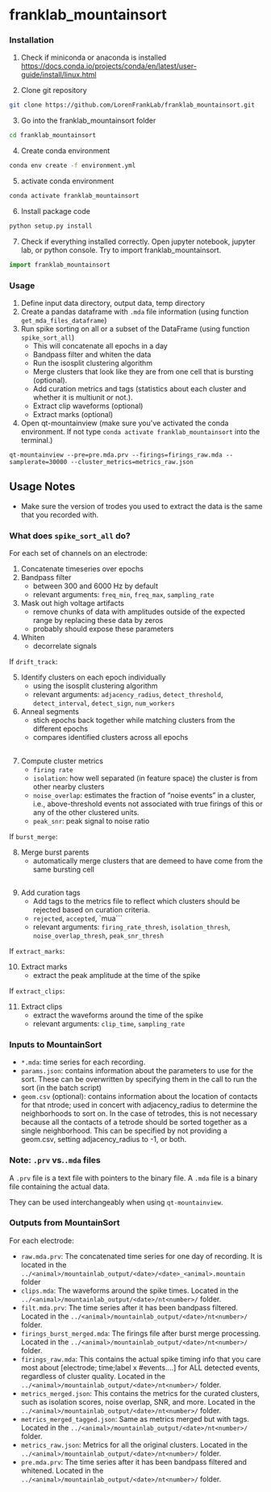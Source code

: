 # franklab_mountainsort

### Installation
1. Check if miniconda or anaconda is installed
https://docs.conda.io/projects/conda/en/latest/user-guide/install/linux.html

2. Clone git repository
```bash
git clone https://github.com/LorenFrankLab/franklab_mountainsort.git
```
3. Go into the franklab_mountainsort folder
```bash
cd franklab_mountainsort
```
4. Create conda environment
```bash
conda env create -f environment.yml
```
5. activate conda environment
```bash
conda activate franklab_mountainsort
```
6. Install package code
```bash
python setup.py install
```
7. Check if everything installed correctly. Open jupyter notebook, jupyter lab, or python console. Try to import franklab_mountainsort.
```python
import franklab_mountainsort
```

### Usage
1. Define input data directory, output data, temp directory
2. Create a pandas dataframe with `.mda` file information (using function `get_mda_files_dataframe`)
3. Run spike sorting on all or a subset of the DataFrame (using function `spike_sort_all`)
   - This will concatenate all epochs in a day
   - Bandpass filter and whiten the data
   - Run the isosplit clustering algorithm
   - Merge clusters that look like they are from one cell that is bursting (optional).
   - Add curation metrics and tags (statistics about each cluster and whether it is multiunit or not.).
   - Extract clip waveforms (optional)
   - Extract marks (optional)
4. Open qt-mountainview (make sure you've activated the conda environment. If not type `conda activate franklab_mountainsort` into the terminal.)
```
qt-mountainview --pre=pre.mda.prv --firings=firings_raw.mda --samplerate=30000 --cluster_metrics=metrics_raw.json
```

## Usage Notes
+ Make sure the version of trodes you used to extract the data is the same that you recorded with.

### What does `spike_sort_all` do?
For each set of channels on an electrode:
1. Concatenate timeseries over epochs
2. Bandpass filter
	+ between 300 and 6000 Hz by default
	+ relevant arguments: `freq_min`, `freq_max`, `sampling_rate`
3. Mask out high voltage artifacts
	+ remove chunks of data with amplitudes outside of the expected range by replacing these data by zeros
	+ probably should expose these parameters
4. Whiten
	+ decorrelate signals

If `drift_track`:

5. Identify clusters on each epoch individually
	+ using the isosplit clustering algorithm
	+ relevant arguments: `adjacency_radius`, `detect_threshold`, `detect_interval`, `detect_sign`, `num_workers`
6. Anneal segments
	+ stich epochs back together while matching clusters from the different epochs
	+ compares identified clusters across all epochs

##
7. Compute cluster metrics
	+ `firing rate`
	+ `isolation`: how well separated (in feature space) the cluster is from other nearby clusters
	+ `noise_overlap`: estimates the fraction of “noise events” in a cluster, i.e., above-threshold events not associated with true firings of this or any of the other clustered units.
	+ `peak_snr`: peak signal to noise ratio

If `burst_merge`:

8. Merge burst parents
	+ automatically merge clusters that are demeed to have come from the same bursting cell
##
9. Add curation tags
	+ Add tags to the metrics file to reflect which clusters should be
    rejected based on curation criteria.
    + `rejected`, `accepted`, `mua```
    + relevant arguments: `firing_rate_thresh`, `isolation_thresh`, `noise_overlap_thresh`, `peak_snr_thresh`

If `extract_marks`:

10. Extract marks
	+ extract the peak amplitude at the time of the spike

If `extract_clips`:

11. Extract clips
	+ extract the waveforms around the time of the spike
	+ relevant arguments: `clip_time`, `sampling_rate`

### Inputs to MountainSort
+ `*.mda`: time series for each recording.
+ `params.json`: contains information about the parameters to use for the sort. These can be overwritten by specifying them in the call to run the sort (in the batch script)
+ `geom.csv` (optional): contains information about the location of contacts for that ntrode; used in concert with adjacency_radius to determine the neighborhoods to sort on. In the case of tetrodes, this is not necessary because all the contacts of a tetrode should be sorted together as a single neighborhood. This can be specified by not providing a geom.csv, setting adjacency_radius to -1, or both.

### Note: `.prv` vs.`.mda` files
A `.prv` file is a text file with pointers to the binary file.
A `.mda` file is a binary file containing the actual data.

They can be used interchangeably when using `qt-mountainview`.


### Outputs from MountainSort
For each electrode:
+ `raw.mda.prv`: The concatenated time series for one day of recording. It is located in the `../<animal>/mountainlab_output/<date>/<date>_<animal>.mountain` folder
+ `clips.mda`: The waveforms around the spike times. Located in the `../<animal>/mountainlab_output/<date>/nt<number>/` folder.
+ `filt.mda.prv`: The time series after it has been bandpass filtered.  Located in the `../<animal>/mountainlab_output/<date>/nt<number>/` folder.
+ `firings_burst_merged.mda`: The firings file after burst merge processing.  Located in the `../<animal>/mountainlab_output/<date>/nt<number>/` folder.
+ `firings_raw.mda`: This contains the actual spike timing info that you care most about [electrode; time;label x #events….] for ALL detected events, regardless of cluster quality.  Located in the `../<animal>/mountainlab_output/<date>/nt<number>/` folder.
+ `metrics_merged.json`: This contains the metrics for the curated clusters, such as isolation scores, noise overlap, SNR, and more. Located in the `../<animal>/mountainlab_output/<date>/nt<number>/` folder.
+ `metrics_merged_tagged.json`: Same as metrics merged but with tags. Located in the `../<animal>/mountainlab_output/<date>/nt<number>/` folder.
+ `metrics_raw.json`: Metrics for all the original clusters. Located in the `../<animal>/mountainlab_output/<date>/nt<number>/` folder.
+ `pre.mda.prv`: The time series after it has been bandpass filtered and whitened. Located in the `../<animal>/mountainlab_output/<date>/nt<number>/` folder.
